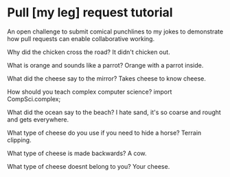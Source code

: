 # Pull [my leg] request tutorial
An open challenge to submit comical punchlines to my jokes to demonstrate how pull requests can enable collaborative working. 

Why did the chicken cross the road? 
It didn't chicken out.

What is orange and sounds like a parrot? 
Orange with a parrot inside.

What did the cheese say to the mirror? 
Takes cheese to know cheese.

How should you teach complex computer science? 
import CompSci.complex;

What did the ocean say to the beach?
I hate sand, it's so coarse and rought and gets everywhere.

What type of cheese do you use if you need to hide a horse?
Terrain clipping.

What type of cheese is made backwards?
A cow.

What type of cheese doesnt belong to you?
Your cheese.
